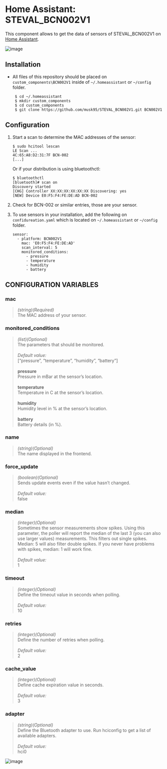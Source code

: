 # Home Assistant: STEVAL_BCN002V1
This component allows to get the data of sensors of STEVAL_BCN002V1 on [Home Assistant][hass].

![image](https://user-images.githubusercontent.com/11463289/68007850-4438bc00-fcc0-11e9-9695-32c8a53a86ee.png)

## Installation

* All files of this repository should be placed on `custom_components\BCN002V1` inside of `~/.homeassistant` or `~/config` folder. 

       $ cd ~/.homeassistant
       $ mkdir custom_components
       $ cd custom_components
       $ git clone https://github.com/musk95/STEVAL_BCN002V1.git BCN002V1

## Configuration
1. Start a scan to determine the MAC addresses of the sensor:

       $ sudo hcitool lescan
       LE Scan ...
       4C:65:A8:D2:31:7F BCN-002
       [...]

   Or if your distribution is using bluetoothctl:
  
       $ bluetoothctl
       [bluetooth]# scan on
       Discovery started
       [CHG] Controller XX:XX:XX:XX:XX:XX Discovering: yes
       [NEW] Device E0:F5:F4:FE:DE:AD BCN-002
  
2. Check for BCN-002 or similar entries, those are your sensor.

3. To use sensors in your installation, add the following on `confidureation.yaml` which is located on `~/.homeassistant` or `~/config` folder.

       sensor:
         - platform: BCN002V1
           mac: 'E0:F5:F4:FE:DE:AD'
           scan_interval: 5
           monitored_conditions:
             - pressure
             - temperature
             - humidity
             - battery

## CONFIGURATION VARIABLES
### mac
>*(string)(Required)*<br>
The MAC address of your sensor.

### monitored_conditions
>*(list)(Optional)*<br>
The parameters that should be monitored.<br><br>
>*Default value:*<br>
[“pressure”, “temperature”, “humidity”, “battery”]<br><br>
>**pressure**<br>
Pressure in mBar at the sensor’s location.<br><br>
>**temperature**<br>
Temperature in C at the sensor’s location.<br><br>
>**humidity**<br>
Humidity level in % at the sensor’s location.<br><br>
>**battery**<br>
Battery details (in %).<br>

### name
>*(string)(Optional)*<br>
The name displayed in the frontend.

### force_update
>*(boolean)(Optional)*<br>
Sends update events even if the value hasn’t changed.<br><br>
>*Default value:*<br>
false

### median
>*(integer)(Optional)*<br>
Sometimes the sensor measurements show spikes. Using this parameter, the poller will report the median of the last 3 (you can also use larger values) measurements. This filters out single spikes. Median: 5 will also filter double spikes. If you never have problems with spikes, median: 1 will work fine.<br><br>
>*Default value:*<br>
1

### timeout
>*(integer)(Optional)*<br>
Define the timeout value in seconds when polling.<br><br>
>*Default value:*<br>
10

### retries
>*(integer)(Optional)*<br>
Define the number of retries when polling.<br><br>
>*Default value:*<br>
2

### cache_value
>*(integer)(Optional)*<br>
Define cache expiration value in seconds.<br><br>
>*Default value:*<br>
3

### adapter
>*(string)(Optional)*<br>
Define the Bluetooth adapter to use. Run hciconfig to get a list of available adapters.<br><br>
>*Default value:*<br>
hci0

![image](https://user-images.githubusercontent.com/11463289/68009223-bb704f00-fcc4-11e9-86a1-c4d637333635.png)

[hass]: https://home-assistant.io
